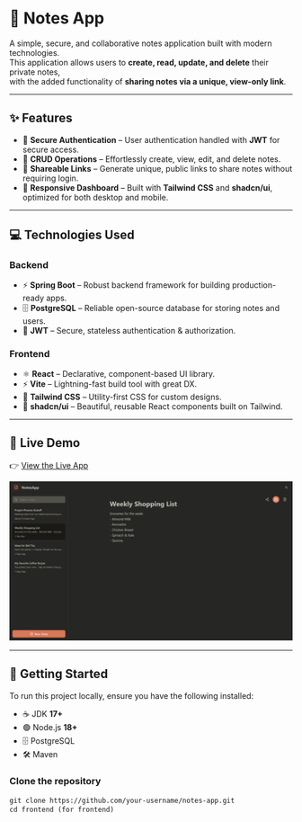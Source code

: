 # 📝 Notes App

A simple, secure, and collaborative notes application built with modern technologies.  
This application allows users to **create, read, update, and delete** their private notes,  
with the added functionality of **sharing notes via a unique, view-only link**.

---

## ✨ Features

- 🔐 **Secure Authentication** – User authentication handled with **JWT** for secure access.
- 📝 **CRUD Operations** – Effortlessly create, view, edit, and delete notes.
- 🔗 **Shareable Links** – Generate unique, public links to share notes without requiring login.
- 📱 **Responsive Dashboard** – Built with **Tailwind CSS** and **shadcn/ui**, optimized for both desktop and mobile.

---

## 💻 Technologies Used

### Backend
- ⚡ **Spring Boot** – Robust backend framework for building production-ready apps.
- 🗄 **PostgreSQL** – Reliable open-source database for storing notes and users.
- 🔑 **JWT** – Secure, stateless authentication & authorization.

### Frontend
- ⚛️ **React** – Declarative, component-based UI library.
- ⚡ **Vite** – Lightning-fast build tool with great DX.
- 🎨 **Tailwind CSS** – Utility-first CSS for custom designs.
- 🧩 **shadcn/ui** – Beautiful, reusable React components built on Tailwind.

---

## 🚀 Live Demo

👉 [View the Live App](https://notes-application-eta.vercel.app/)

![Image](/frontend/public/img.png)


---

## 🔧 Getting Started

To run this project locally, ensure you have the following installed:

- ☕ JDK **17+**
- 🟢 Node.js **18+**
- 🗄 PostgreSQL
- 🛠 Maven

### Clone the repository
```
git clone https://github.com/your-username/notes-app.git
cd frontend (for frontend)
```